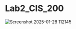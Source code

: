# Lab2_CIS_200

![Screenshot 2025-01-28 112145](https://github.com/user-attachments/assets/17a4d9fa-b78f-407d-8058-30bbb23c2ad9)

